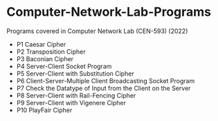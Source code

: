 # Computer-Network-Lab-Programs
Programs covered in Computer Network Lab (CEN-593) (2022)

- P1 Caesar Cipher
- P2 Transposition Cipher
- P3 Baconian Cipher
- P4 Server-Client Socket Program 
- P5 Server-Client with Substitution Cipher
- P6 Client-Server-Multiple Client Broadcasting Socket Program
- P7 Check the Datatype of Input from the Client on the Server
- P8 Server-Client with Rail-Fencing Cipher
- P9 Server-Client with Vigenere Cipher
- P10 PlayFair Cipher

